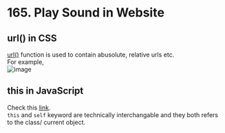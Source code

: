 # 165. Play Sound in Website
## url() in CSS
[url()](https://developer.mozilla.org/en-US/docs/Web/CSS/url) function is used to contain abusolute, relative urls etc.   
For example, <br>
![image](https://user-images.githubusercontent.com/98670879/219773634-09f1ef4a-feb4-4e2d-9e1a-7420de885343.png)
## this in JavaScript
Check this [link](https://stackoverflow.com/questions/21694901/difference-between-python-self-and-java-this).   
`this` and `self` keyword are technically interchangable and they both refers to the class/ current object.
